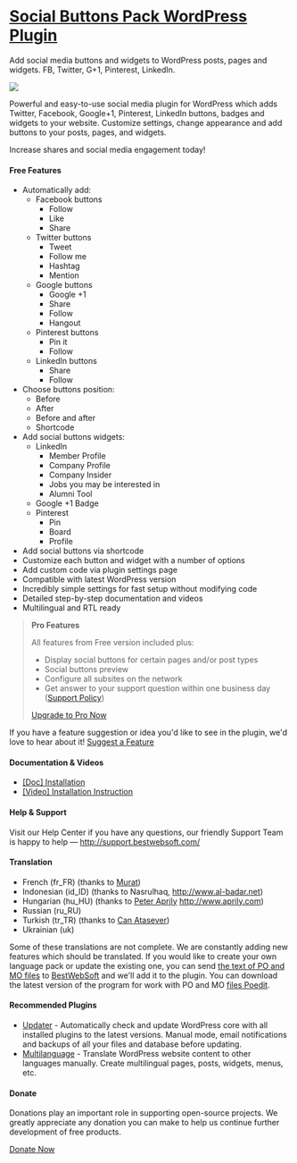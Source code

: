 <a href="http://bestwebsoft.com/products/wordpress/plugins/social-buttons-pack/" target=_blank>Social Buttons Pack WordPress Plugin</a>
========================

Add social media buttons and widgets to WordPress posts, pages and widgets. FB, Twitter, G+1, Pinterest, LinkedIn.

<img src="http://bestwebsoft.com/wp-content/uploads/2015/04/social-buttons-pack-banner-website.jpg" />

<p>Powerful and easy-to-use social media plugin for WordPress which adds Twitter, Facebook, Google+1, Pinterest, LinkedIn buttons, badges and widgets to your website. Customize settings, change appearance and add buttons to your posts, pages, and widgets.</p>

<p>Increase shares and social media engagement today!</p>


<div class='video'></div>


<h4>Free Features</h4>

<ul>
<li>Automatically add:

<ul>
<li>Facebook buttons

<ul>
<li>Follow</li>
<li>Like</li>
<li>Share</li>
</ul></li>
<li>Twitter buttons

<ul>
<li>Tweet</li>
<li>Follow me</li>
<li>Hashtag</li>
<li>Mention</li>
</ul></li>
<li>Google buttons

<ul>
<li>Google +1</li>
<li>Share</li>
<li>Follow</li>
<li>Hangout</li>
</ul></li>
<li>Pinterest buttons

<ul>
<li>Pin it</li>
<li>Follow</li>
</ul></li>
<li>LinkedIn buttons

<ul>
<li>Share</li>
<li>Follow</li>
</ul></li>
</ul></li>
<li>Choose buttons position:

<ul>
<li>Before </li>
<li>After </li>
<li>Before and after</li>
<li>Shortcode</li>
</ul></li>
<li>Add social buttons widgets:

<ul>
<li>LinkedIn

<ul>
<li>Member Profile</li>
<li>Company Profile</li>
<li>Company Insider</li>
<li>Jobs you may be interested in</li>
<li>Alumni Tool</li>
</ul></li>
<li>Google +1 Badge</li>
<li>Pinterest

<ul>
<li>Pin</li>
<li>Board</li>
<li>Profile</li>
</ul></li>
</ul></li>
<li>Add social buttons via shortcode</li>
<li>Customize each button and widget with a number of options</li>
<li>Add custom code via plugin settings page</li>
<li>Compatible with latest WordPress version</li>
<li>Incredibly simple settings for fast setup without modifying code</li>
<li>Detailed step-by-step documentation and videos</li>
<li>Multilingual and RTL ready</li>
</ul>

<blockquote>
  <p><strong>Pro Features</strong></p>
  
  <p>All features from Free version included plus:</p>
  
  <ul>
  <li>Display social buttons for certain pages and/or post types</li>
  <li>Social buttons preview</li>
  <li>Сonfigure all subsites on the network</li>
  <li>Get answer to your support question within one business day (<a href="http://bestwebsoft.com/support-policy/">Support Policy</a>)</li>
  </ul>
  
  <p><a href="http://bestwebsoft.com/products/wordpress/plugins/social-buttons-pack/?k=3406f2d071a1e01c756c57133cdd9480">Upgrade to Pro Now</a></p>
</blockquote>

<p>If you have a feature suggestion or idea you'd like to see in the plugin, we'd love to hear about it! <a href="http://support.bestwebsoft.com/hc/en-us/requests/new">Suggest a Feature</a></p>

<h4>Documentation &#38; Videos</h4>

<ul>
<li><a href="https://docs.google.com/document/d/1nJCqbgzxjW7jQcOFHarGAK6a0EjtfFGGmBVTT1M2cmY/">[Doc] Installation</a></li>
<li><a href="http://www.youtube.com/watch?v=1PZPCL76aBk">[Video] Installation Instruction</a></li>
</ul>

<h4>Help &#38; Support</h4>

<p>Visit our Help Center if you have any questions, our friendly Support Team is happy to help &#8212; <a href="http://support.bestwebsoft.com/">http://support.bestwebsoft.com/</a></p>

<h4>Translation</h4>

<ul>
<li>French (fr_FR) (thanks to <a href="mailto:wpthemefr@gmail.com">Murat</a>)</li>
<li>Indonesian (id_ID) (thanks to Nasrulhaq, <a href="http://www.al-badar.net" rel="nofollow">http://www.al-badar.net</a>)</li>
<li>Hungarian (hu_HU) (thanks to <a href="mailto:solarside09@gmail.com">Peter Aprily</a> <a href="http://www.aprily.com" rel="nofollow">http://www.aprily.com</a>)</li>
<li>Russian (ru_RU)</li>
<li>Turkish (tr_TR) (thanks to <a href="mailto:webmaster@canatasever.com">Can Atasever</a>)</li>
<li>Ukrainian (uk)</li>
</ul>

<p>Some of these translations are not complete. We are constantly adding new features which should be translated. If you would like to create your own language pack or update the existing one, you can send <a href="http://codex.wordpress.org/Translating_WordPress">the text of PO and MO files</a> to <a href="http://support.bestwebsoft.com/hc/en-us/requests/new">BestWebSoft</a> and we'll add it to the plugin. You can download the latest version of the program for work with PO and MO <a href="http://www.poedit.net/download.php">files Poedit</a>.</p>

<h4>Recommended Plugins</h4>

<ul>
<li><a href="http://bestwebsoft.com/products/wordpress/plugins/updater/?k=e9ee034ff7a7f6c740452c2f78966c8d">Updater</a> - Automatically check and update WordPress core with all installed plugins to the latest versions. Manual mode, email notifications and backups of all your files and database before updating.</li>
<li><a href="http://bestwebsoft.com/products/wordpress/plugins/multilanguage/?k=2ec37323803cbfb57b0ae57aa32caf8c">Multilanguage</a> - Translate WordPress website content to other languages manually. Create multilingual pages, posts, widgets, menus, etc.</li>
</ul>

<h4>Donate</h4>

<p>Donations play an important role in supporting open-source projects. We greatly appreciate any donation you can make to help us continue further development of free products.</p>

<p><a href="http://bestwebsoft.com/donate/">Donate Now</a></p>